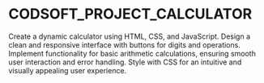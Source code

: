 # CODSOFT_PROJECT_CALCULATOR
Create a dynamic calculator using HTML, CSS, and JavaScript. Design a clean and responsive interface with buttons for digits and operations. Implement functionality for basic arithmetic calculations, ensuring smooth user interaction and error handling. Style with CSS for an intuitive and visually appealing user experience.
